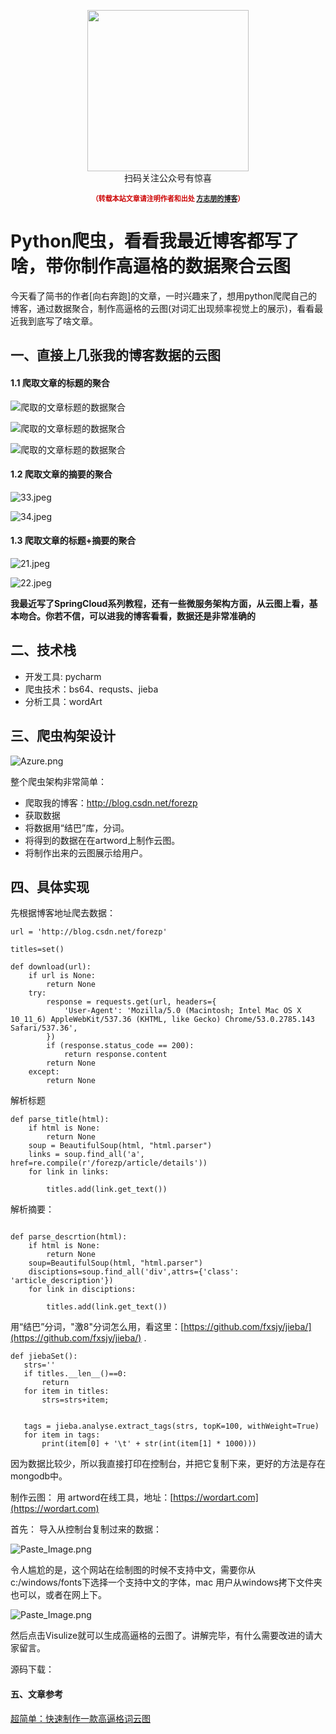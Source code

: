 <div>
    <p align="center">
        <img src="https://www.fangzhipeng.com/img/avatar.jpg" width="258" height="258"/>
        <br>
        扫码关注公众号有惊喜
    </p>
    <p align="center" style="margin-top: 15px; font-size: 11px;color: #cc0000;">
        <strong>（转载本站文章请注明作者和出处 <a href="https://www.fangzhipeng.com">方志朋的博客</a>）</strong>
    </p>
</div>

# Python爬虫，看看我最近博客都写了啥，带你制作高逼格的数据聚合云图

今天看了简书的作者[向右奔跑]的文章，一时兴趣来了，想用python爬爬自己的博客，通过数据聚合，制作高逼格的云图(对词汇出现频率视觉上的展示)，看看最近我到底写了啥文章。

## 一、直接上几张我的博客数据的云图

#### 1.1 爬取文章的标题的聚合

![爬取的文章标题的数据聚合](http://upload-images.jianshu.io/upload_images/2279594-661382846e212a86.jpeg?imageMogr2/auto-orient/strip%7CimageView2/2/w/1240)


![爬取的文章标题的数据聚合](http://upload-images.jianshu.io/upload_images/2279594-03d5c12e7a0309d7.jpeg?imageMogr2/auto-orient/strip%7CimageView2/2/w/1240)

![爬取的文章标题的数据聚合](http://upload-images.jianshu.io/upload_images/2279594-c7a31451ae8f9e2c.jpeg?imageMogr2/auto-orient/strip%7CimageView2/2/w/1240)


#### 1.2 爬取文章的摘要的聚合

![33.jpeg](http://upload-images.jianshu.io/upload_images/2279594-9e1ad67661db5d2c.jpeg?imageMogr2/auto-orient/strip%7CimageView2/2/w/1240)

![34.jpeg](http://upload-images.jianshu.io/upload_images/2279594-19e435f576714e3e.jpeg?imageMogr2/auto-orient/strip%7CimageView2/2/w/1240)

#### 1.3 爬取文章的标题+摘要的聚合


![21.jpeg](http://upload-images.jianshu.io/upload_images/2279594-09f48b5098ee2f02.jpeg?imageMogr2/auto-orient/strip%7CimageView2/2/w/1240)

![22.jpeg](http://upload-images.jianshu.io/upload_images/2279594-7d75005594f939b4.jpeg?imageMogr2/auto-orient/strip%7CimageView2/2/w/1240)

**我最近写了SpringCloud系列教程，还有一些微服务架构方面，从云图上看，基本吻合。你若不信，可以进我的博客看看，数据还是非常准确的**

## 二、技术栈

* 开发工具: pycharm
* 爬虫技术：bs64、requsts、jieba
* 分析工具：wordArt

## 三、爬虫构架设计



![Azure.png](http://upload-images.jianshu.io/upload_images/2279594-c1c0cbb4a6c38d51.png?imageMogr2/auto-orient/strip%7CimageView2/2/w/1240)

整个爬虫架构非常简单：

* 爬取我的博客：http://blog.csdn.net/forezp
* 获取数据
* 将数据用“结巴”库，分词。
* 将得到的数据在在artword上制作云图。
* 将制作出来的云图展示给用户。

## 四、具体实现

先根据博客地址爬去数据：

```
url = 'http://blog.csdn.net/forezp'

titles=set()

def download(url):
    if url is None:
        return None
    try:
        response = requests.get(url, headers={
            'User-Agent': 'Mozilla/5.0 (Macintosh; Intel Mac OS X 10_11_6) AppleWebKit/537.36 (KHTML, like Gecko) Chrome/53.0.2785.143 Safari/537.36',
        })
        if (response.status_code == 200):
            return response.content
        return None
    except:
        return None

```

解析标题

```
def parse_title(html):
    if html is None:
        return None
    soup = BeautifulSoup(html, "html.parser")
    links = soup.find_all('a', href=re.compile(r'/forezp/article/details'))
    for link in links:

        titles.add(link.get_text())

```

解析摘要：

```

def parse_descrtion(html):
    if html is None:
        return None
    soup=BeautifulSoup(html, "html.parser")
    disciptions=soup.find_all('div',attrs={'class': 'article_description'})
    for link in disciptions:

        titles.add(link.get_text())

```
 用“结巴”分词，"激8"分词怎么用，看这里：[https://github.com/fxsjy/jieba/](https://github.com/fxsjy/jieba/) .
 
 
 ```
 def jiebaSet():
    strs=''
    if titles.__len__()==0:
        return
    for item in titles:
        strs=strs+item;


    tags = jieba.analyse.extract_tags(strs, topK=100, withWeight=True)
    for item in tags:
        print(item[0] + '\t' + str(int(item[1] * 1000)))
 ```
 因为数据比较少，所以我直接打印在控制台，并把它复制下来，更好的方法是存在mongodb中。
 
 制作云图：
 用 artword在线工具，地址：[https://wordart.com](https://wordart.com)
 
 首先：
 导入从控制台复制过来的数据：
 
 ![Paste_Image.png](http://upload-images.jianshu.io/upload_images/2279594-de72be046ecac0d1.png?imageMogr2/auto-orient/strip%7CimageView2/2/w/1240)

令人尴尬的是，这个网站在绘制图的时候不支持中文，需要你从c:/windows/fonts下选择一个支持中文的字体，mac 用户从windows拷下文件夹也可以，或者在网上下。

![Paste_Image.png](http://upload-images.jianshu.io/upload_images/2279594-fc5c023b1cf9f2c7.png?imageMogr2/auto-orient/strip%7CimageView2/2/w/1240)

然后点击Visulize就可以生成高逼格的云图了。讲解完毕，有什么需要改进的请大家留言。

源码下载：

#### 五、文章参考

[超简单：快速制作一款高逼格词云图](http://www.jianshu.com/p/4fb27471295f)

 
